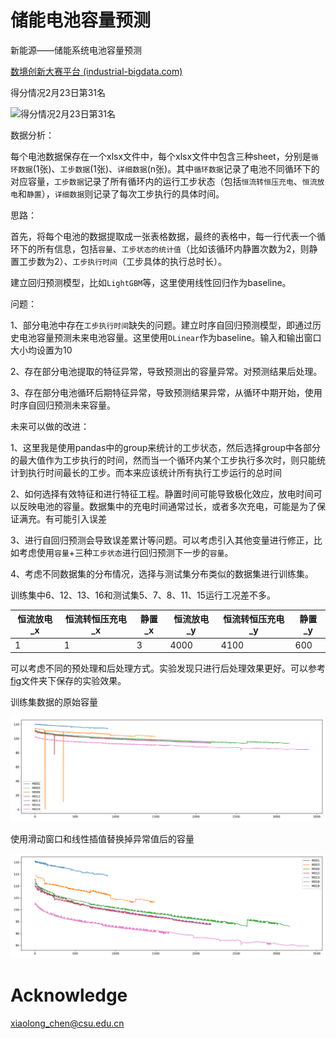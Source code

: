 # 储能电池容量预测

新能源——储能系统电池容量预测

[数境创新大赛平台 (industrial-bigdata.com)](https://www.industrial-bigdata.com/Title)



得分情况2月23日第31名

![得分情况2月23日第31名](C:\Users\Lenovo\Desktop\储能电池容量预测\fig\得分情况2月23日第31名.png)



数据分析：

​	每个电池数据保存在一个xlsx文件中，每个xlsx文件中包含三种sheet，分别是`循环数据`(1张)、`工步数据`(1张)、`详细数据`(n张)。其中`循环数据`记录了电池不同循环下的对应容量，`工步数据`记录了所有循环内的运行工步状态（包括`恒流转恒压充电`、`恒流放电`和`静置`），`详细数据`则记录了每次工步执行的具体时间。



思路：

​	首先，将每个电池的数据提取成一张表格数据，最终的表格中，每一行代表一个循环下的所有信息，包括`容量`、`工步状态的统计值`（比如该循环内静置次数为2，则静置工步数为2）、`工步执行时间`（工步具体的执行总时长）。

​	建立回归预测模型，比如`LightGBM`等，这里使用线性回归作为baseline。



问题：

​	1、部分电池中存在`工步执行时间`缺失的问题。建立时序自回归预测模型，即通过历史电池容量预测未来电池容量。这里使用`DLinear`作为baseline。输入和输出窗口大小均设置为10

​	2、存在部分电池提取的特征异常，导致预测出的容量异常。对预测结果后处理。

​	3、存在部分电池循环后期特征异常，导致预测结果异常，从循环中期开始，使用时序自回归预测未来容量。



未来可以做的改进：

​	1、这里我是使用pandas中的group来统计的工步状态，然后选择group中各部分的最大值作为工步执行的时间，然而当一个循环内某个工步执行多次时，则只能统计到执行时间最长的工步。而本来应该统计所有执行工步运行的总时间

​	2、如何选择有效特征和进行特征工程。静置时间可能导致极化效应，放电时间可以反映电池的容量。数据集中的充电时间通常过长，或者多次充电，可能是为了保证满充。有可能引入误差

​	3、进行自回归预测会导致误差累计等问题。可以考虑引入其他变量进行修正，比如考虑使用`容量`+三种`工步状态`进行回归预测下一步的`容量`。

​	4、考虑不同数据集的分布情况，选择与测试集分布类似的数据集进行训练集。



训练集中6、12、13、16和测试集5、7、8、11、15运行工况差不多。

| 恒流放电_x | 恒流转恒压充电_x | 静置_x | 恒流放电_y | 恒流转恒压充电_y | 静置_y |
| ---------- | ---------------- | ------ | ---------- | ---------------- | ------ |
| 1          | 1                | 3      | 4000       | 4100             | 600    |





可以考虑不同的预处理和后处理方式。实验发现只进行后处理效果更好。可以参考[fig](fig)文件夹下保存的实验效果。





训练集数据的原始容量

![data_raw](fig\data_raw.png)



使用滑动窗口和线性插值替换掉异常值后的容量

![data_replace_outlier](fig\data_replace_outlier.png)









# Acknowledge

xiaolong_chen@csu.edu.cn



















